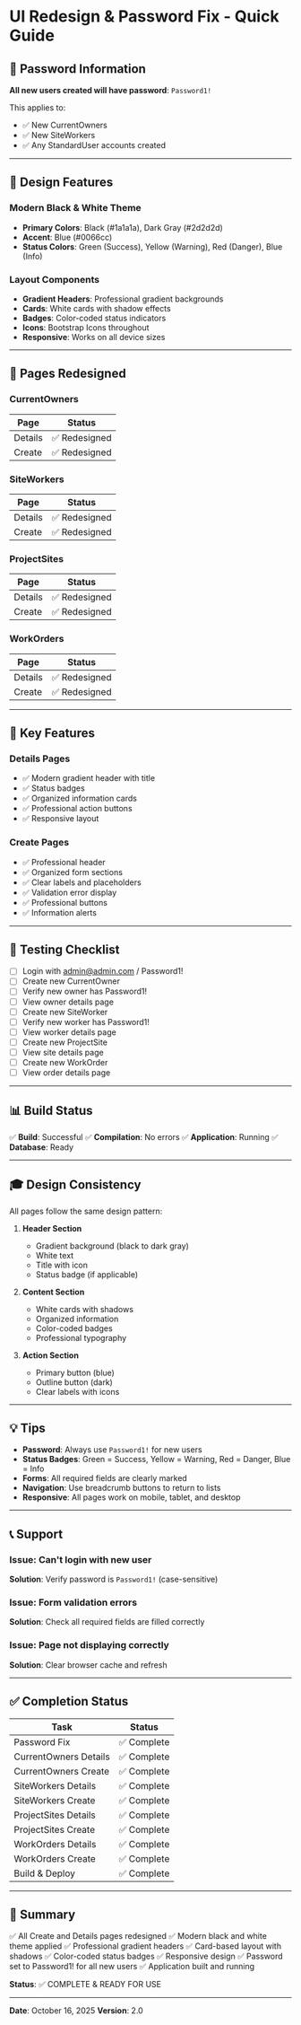 # UI Redesign & Password Fix - Quick Guide

## 🔐 Password Information

**All new users created will have password**: `Password1!`

This applies to:
- ✅ New CurrentOwners
- ✅ New SiteWorkers
- ✅ Any StandardUser accounts created

---

## 🎨 Design Features

### Modern Black & White Theme
- **Primary Colors**: Black (#1a1a1a), Dark Gray (#2d2d2d)
- **Accent**: Blue (#0066cc)
- **Status Colors**: Green (Success), Yellow (Warning), Red (Danger), Blue (Info)

### Layout Components
- **Gradient Headers**: Professional gradient backgrounds
- **Cards**: White cards with shadow effects
- **Badges**: Color-coded status indicators
- **Icons**: Bootstrap Icons throughout
- **Responsive**: Works on all device sizes

---

## 📄 Pages Redesigned

### CurrentOwners
| Page | Status |
|------|--------|
| Details | ✅ Redesigned |
| Create | ✅ Redesigned |

### SiteWorkers
| Page | Status |
|------|--------|
| Details | ✅ Redesigned |
| Create | ✅ Redesigned |

### ProjectSites
| Page | Status |
|------|--------|
| Details | ✅ Redesigned |
| Create | ✅ Redesigned |

### WorkOrders
| Page | Status |
|------|--------|
| Details | ✅ Redesigned |
| Create | ✅ Redesigned |

---

## 🎯 Key Features

### Details Pages
- ✅ Modern gradient header with title
- ✅ Status badges
- ✅ Organized information cards
- ✅ Professional action buttons
- ✅ Responsive layout

### Create Pages
- ✅ Professional header
- ✅ Organized form sections
- ✅ Clear labels and placeholders
- ✅ Validation error display
- ✅ Professional buttons
- ✅ Information alerts

---

## 🚀 Testing Checklist

- [ ] Login with admin@admin.com / Password1!
- [ ] Create new CurrentOwner
- [ ] Verify new owner has Password1!
- [ ] View owner details page
- [ ] Create new SiteWorker
- [ ] Verify new worker has Password1!
- [ ] View worker details page
- [ ] Create new ProjectSite
- [ ] View site details page
- [ ] Create new WorkOrder
- [ ] View order details page

---

## 📊 Build Status

✅ **Build**: Successful
✅ **Compilation**: No errors
✅ **Application**: Running
✅ **Database**: Ready

---

## 🎓 Design Consistency

All pages follow the same design pattern:

1. **Header Section**
   - Gradient background (black to dark gray)
   - White text
   - Title with icon
   - Status badge (if applicable)

2. **Content Section**
   - White cards with shadows
   - Organized information
   - Color-coded badges
   - Professional typography

3. **Action Section**
   - Primary button (blue)
   - Outline button (dark)
   - Clear labels with icons

---

## 💡 Tips

- **Password**: Always use `Password1!` for new users
- **Status Badges**: Green = Success, Yellow = Warning, Red = Danger, Blue = Info
- **Forms**: All required fields are clearly marked
- **Navigation**: Use breadcrumb buttons to return to lists
- **Responsive**: All pages work on mobile, tablet, and desktop

---

## 📞 Support

### Issue: Can't login with new user
**Solution**: Verify password is `Password1!` (case-sensitive)

### Issue: Form validation errors
**Solution**: Check all required fields are filled correctly

### Issue: Page not displaying correctly
**Solution**: Clear browser cache and refresh

---

## ✅ Completion Status

| Task | Status |
|------|--------|
| Password Fix | ✅ Complete |
| CurrentOwners Details | ✅ Complete |
| CurrentOwners Create | ✅ Complete |
| SiteWorkers Details | ✅ Complete |
| SiteWorkers Create | ✅ Complete |
| ProjectSites Details | ✅ Complete |
| ProjectSites Create | ✅ Complete |
| WorkOrders Details | ✅ Complete |
| WorkOrders Create | ✅ Complete |
| Build & Deploy | ✅ Complete |

---

## 🎉 Summary

✅ All Create and Details pages redesigned
✅ Modern black and white theme applied
✅ Professional gradient headers
✅ Card-based layout with shadows
✅ Color-coded status badges
✅ Responsive design
✅ Password set to Password1! for all new users
✅ Application built and running

**Status**: ✅ COMPLETE & READY FOR USE

---

**Date**: October 16, 2025
**Version**: 2.0

